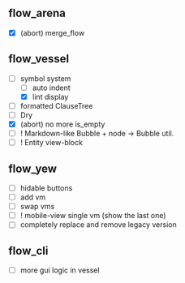 ## flow_arena
- [x] (abort) merge_flow

## flow_vessel
- [ ] symbol system
  - [ ] auto indent
  - [x] lint display
- [ ] formatted ClauseTree
- [ ] Dry
- [x] (abort) no more is_empty
- [ ] ! Markdown-like Bubble + node -> Bubble util.
- [ ] ! Entity view-block

## flow_yew
- [ ] hidable buttons
- [ ] add vm
- [ ] swap vms
- [ ] ! mobile-view single vm (show the last one)
- [ ] completely replace and remove legacy version

## flow_cli
- [ ] more gui logic in vessel

